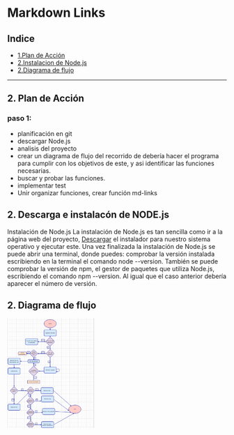 # Markdown Links

## Indice
* [1.Plan de Acción](#1-Plan-de-Acción)
* [2.Instalacion de Node.js](#1-Diagrama-de-flujo)
* [2.Diagrama de flujo](#1-Diagrama-de-flujo)
***
## 2. Plan de Acción
### paso 1:
* planificación en git 
* descargar Node.js
* analisis del proyecto
* crear un diagrama de flujo del recorrido de debería hacer el programa para cumplir con los objetivos de este, y asi identificar las funciones necesarias.
* buscar y probar las funciones.
* implementar test
* Unir organizar funciones, crear función md-links

## 2. Descarga e instalacón de NODE.js
Instalación de Node.js
La instalación de Node.js es tan sencilla como ir a la página web del proyecto, [Descargar](https://nodejs.org/en/) el instalador para nuestro sistema operativo y ejecutar este.
Una vez finalizada la instalación de Node.js se puede abrir una terminal, donde puedes:
 comprobar la versión instalada escribiendo en la terminal el comando node --version. También se puede comprobar la versión de npm, el gestor de paquetes que utiliza Node.js, escribiendo el comando npm --version. Al igual que el caso anterior debería aparecer el número de versión. 

## 2. Diagrama de flujo
<img src= "./img/diagrama de flujo.png" alt="titulo" width="200"/>
